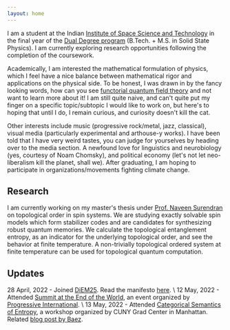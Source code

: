 ```yaml
---
layout: home
---
```



I am a student at the Indian [Institute of Space Science and Technology](https://iist.ac.in/) in the final year of the [Dual Degree program](https://iist.ac.in/admissions/undergraduate/dualdegree) (B.Tech. + M.S. in Solid State Physics). I am currently exploring research opportunities following the completion of the coursework.

Academically, I am interested the mathematical formulation of physics, which I feel have a nice balance between mathematical rigor and applications on the physical side. To be honest, I was drawn in by the fancy looking words, how can you see [functorial quantum field theory](https://ncatlab.org/nlab/show/functorial%20field%20theory) and not want to learn more about it! I am still quite naive, and can't quite put my finger on a specific topic/subtopic I would like to work on, but here's to hoping that until I do, I remain curious, and curiosity doesn't kill the cat.

Other interests include music (progressive rock/metal, jazz, classical), visual media (particularly experimental and arthouse-y works). I have been told that I have very weird tastes, you can judge for yourselves by heading over to the media section. A newfound love for linguistics and neurobiology (yes, courtesy of Noam Chomsky), and political economy (let's not let neo-liberalism kill the planet, shall we). After graduating, I am hoping to participate in organizations/movements fighting climate change.

## Research
I am currently working on my master's thesis under [Prof. Naveen Surendran](https://iist.ac.in/physics/naveen.surendran) on topological order in spin systems. We are studying exactly solvable spin models which form stabilizer codes and are candidates for synthesizing robust quantum memories. We calculate the topological entanglement entropy, as an indicator for the underlying topological order, and see the behavior at finite temperature. A non-trivially topological ordered system at finite temperature can be used for topological quantum computation.

## Updates

28 April, 2022    -     Joined [DiEM25](https://diem25.org/en/). Read the manifesto [here](https://diem25.org/about-us/). \\
12 May, 2022      -     Attended [Summit at the End of the World](https://www.eventbrite.co.uk/e/summit-at-the-end-of-the-world-tickets-325923153927?keep_tld=1), an event organized by [Progressive International](https://progressive.international/). \\
13 May, 2022      -     Attended [Categorical Semantics of Entropy](https://itsatcuny.org/calendar/220513/scse), a workshop organized by CUNY Grad Center in Manhattan. Related [blog post by Baez](https://johncarlosbaez.wordpress.com/2022/04/19/categorical-semantics-of-entropy/).
